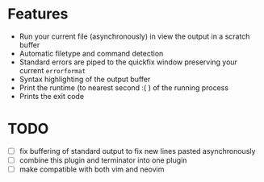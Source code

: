 # Features

- Run your current file (asynchronously) in view the output in a scratch buffer
- Automatic filetype and command detection
- Standard errors are piped to the quickfix window preserving your current `errorformat`
- Syntax highlighting of the output buffer 
- Print the runtime (to nearest second :( ) of the running process
- Prints the exit code

# TODO

- [ ] fix buffering of standard output to fix new lines pasted asynchronously
- [ ] combine this plugin and terminator into one plugin
- [ ] make compatible with both vim and neovim

